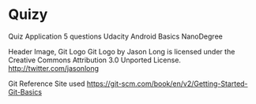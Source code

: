 # Quizy
Quiz Application 5 questions Udacity Android Basics NanoDegree

Header Image, Git Logo
Git Logo by Jason Long is licensed under the Creative Commons Attribution 3.0 Unported License.
http://twitter.com/jasonlong

Git Reference Site used
https://git-scm.com/book/en/v2/Getting-Started-Git-Basics
